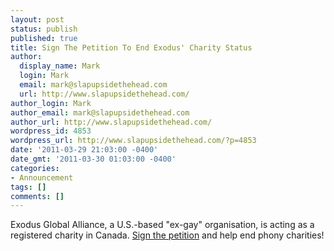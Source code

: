 ```yaml
---
layout: post
status: publish
published: true
title: Sign The Petition To End Exodus' Charity Status
author:
  display_name: Mark
  login: Mark
  email: mark@slapupsidethehead.com
  url: http://www.slapupsidethehead.com/
author_login: Mark
author_email: mark@slapupsidethehead.com
author_url: http://www.slapupsidethehead.com/
wordpress_id: 4853
wordpress_url: http://www.slapupsidethehead.com/?p=4853
date: '2011-03-29 21:03:00 -0400'
date_gmt: '2011-03-30 01:03:00 -0400'
categories:
- Announcement
tags: []
comments: []
---
```

Exodus Global Alliance, a U.S.-based "ex-gay" organisation, is acting as a registered charity in Canada. [Sign the petition](http://www.slapupsidethehead.com/action/ "Slap into Action!") and help end phony charities!

